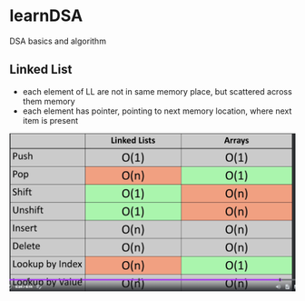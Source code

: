 # learnDSA
DSA basics and algorithm

## Linked List
* each element of LL are not in same memory place, but scattered across them memory
* each element has pointer, pointing to next memory location, where next item is present

![LinkedList Big(O)](image.png)
